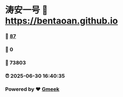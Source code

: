 # 涛安一号 :link: https://bentaoan.github.io 
### :page_facing_up: [87](https://bentaoan.github.io/tag.html) 
### :speech_balloon: 0 
### :hibiscus: 73803 
### :alarm_clock: 2025-06-30 16:40:35 
### Powered by :heart: [Gmeek](https://github.com/Meekdai/Gmeek)
